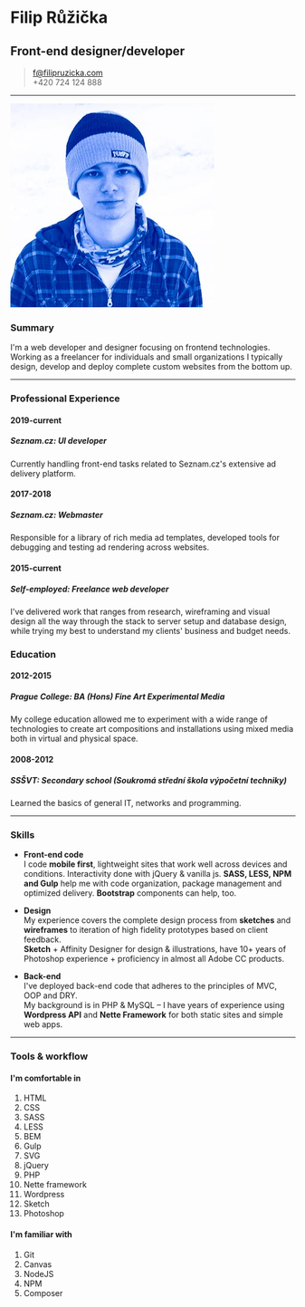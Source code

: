 # Filip Růžička
## Front-end designer/developer

> <f@filipruzicka.com>  
> +420 724 124 888

------

![Filip Růžička - portrait](img/filip_ruzicka.jpg "Filip Růžička")

### Summary

I'm a web developer and designer focusing on frontend technologies. Working as a freelancer for individuals and small organizations I typically design, develop and deploy complete custom websites from the bottom up.

------

### Professional Experience

#### 2019-current
##### Seznam.cz: *UI developer*

Currently handling front-end tasks related to Seznam.cz's extensive ad delivery platform.

#### 2017-2018
##### Seznam.cz: *Webmaster*

Responsible for a library of rich media ad templates, developed tools for debugging and testing ad rendering across websites.

#### 2015-current
##### Self-employed: *Freelance web developer*  

I've delivered work that ranges from research, wireframing and visual design all the way through the stack to server setup and database design, while trying my best to understand my clients' business and budget needs.

### Education

#### 2012-2015
##### Prague College: *BA (Hons) Fine Art Experimental Media*
My college education allowed me to experiment with a wide range of technologies to create art compositions and installations using mixed media both in virtual and physical space.

#### 2008-2012
##### SSŠVT: *Secondary school (Soukromá střední škola výpočetní techniky)*
Learned the basics of general IT, networks and programming.

------

### Skills

* **Front-end code**  
	I code **mobile first**, lightweight sites that work well across devices and conditions.
	Interactivity done with jQuery & vanilla js. **SASS, LESS, NPM and Gulp** help me with code organization, package management and optimized delivery. **Bootstrap** components can help, too.

* **Design**  
	My experience covers the complete design process from **sketches** and **wireframes** to iteration of high fidelity prototypes based on client feedback.  
	**Sketch** + Affinity Designer for design & illustrations, have 10+ years of Photoshop experience + proficiency in almost all Adobe CC products.

* **Back-end**  
	I've deployed back-end code that adheres to the principles of MVC, OOP and DRY.  
	My background is in PHP & MySQL – I have years of experience using **Wordpress API** and **Nette Framework** for both static sites and simple web apps.

------

### Tools & workflow

#### I'm comfortable in

1. HTML
1. CSS
1. SASS
1. LESS
1. BEM
1. Gulp
1. SVG
1. jQuery
1. PHP
1. Nette framework
1. Wordpress
1. Sketch
1. Photoshop


#### I'm familiar with

1. Git
1. Canvas
1. NodeJS
1. NPM
1. Composer
